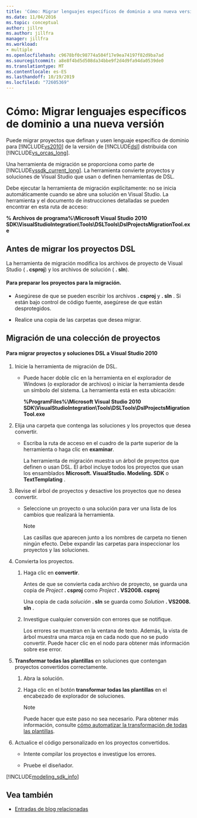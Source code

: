 ```yaml
---
title: 'Cómo: Migrar lenguajes específicos de dominio a una nueva versión'
ms.date: 11/04/2016
ms.topic: conceptual
author: jillre
ms.author: jillfra
manager: jillfra
ms.workload:
- multiple
ms.openlocfilehash: c9678bf0c98774a504f17e9ea74197f82d9ba7ad
ms.sourcegitcommit: a8e8f4bd5d508da34bbe9f2d4d9fa94da0539de0
ms.translationtype: MT
ms.contentlocale: es-ES
ms.lasthandoff: 10/19/2019
ms.locfileid: "72605369"
---
```

# <a name="how-to-migrate-a-domain-specific-language-to-a-new-version"></a>Cómo: Migrar lenguajes específicos de dominio a una nueva versión
Puede migrar proyectos que definan y usen lenguaje específico de dominio para [!INCLUDE[vs2010](../misc/includes/vs2010_md.md)] de la versión de [!INCLUDE[dsl](../modeling/includes/dsl_md.md)] distribuida con [!INCLUDE[vs_orcas_long](../debugger/includes/vs_orcas_long_md.md)].

 Una herramienta de migración se proporciona como parte de [!INCLUDE[vssdk_current_long](../misc/includes/vssdk_current_long_md.md)]. La herramienta convierte proyectos y soluciones de Visual Studio que usan o definen herramientas de DSL.

 Debe ejecutar la herramienta de migración explícitamente: no se inicia automáticamente cuando se abre una solución en Visual Studio. La herramienta y el documento de instrucciones detalladas se pueden encontrar en esta ruta de acceso:

 **% Archivos de programa%\Microsoft Visual Studio 2010 SDK\VisualStudioIntegration\Tools\DSLTools\DslProjectsMigrationTool.exe**

## <a name="before-you-migrate-your-dsl-projects"></a>Antes de migrar los proyectos DSL
 La herramienta de migración modifica los archivos de proyecto de Visual Studio ( **. csproj**) y los archivos de solución ( **. sln**).

#### <a name="to-prepare-projects-for-migration"></a>Para preparar los proyectos para la migración.

- Asegúrese de que se pueden escribir los archivos **. csproj** y **. sln** . Si están bajo control de código fuente, asegúrese de que están desprotegidos.

- Realice una copia de las carpetas que desea migrar.

## <a name="migrating-a-collection-of-projects"></a>Migración de una colección de proyectos

#### <a name="to-migrate-dsl-projects-and-solutions-to-visual-studio-2010"></a>Para migrar proyectos y soluciones DSL a Visual Studio 2010

1. Inicie la herramienta de migración de DSL.

   - Puede hacer doble clic en la herramienta en el explorador de Windows (o explorador de archivos) o iniciar la herramienta desde un símbolo del sistema. La herramienta está en esta ubicación:

        **%ProgramFiles%\Microsoft Visual Studio 2010 SDK\VisualStudioIntegration\Tools\DSLTools\DslProjectsMigrationTool.exe**

2. Elija una carpeta que contenga las soluciones y los proyectos que desea convertir.

   - Escriba la ruta de acceso en el cuadro de la parte superior de la herramienta o haga clic en **examinar**.

     La herramienta de migración muestra un árbol de proyectos que definen o usan DSL. El árbol incluye todos los proyectos que usan los ensamblados **Microsoft. VisualStudio. Modeling. SDK** o **TextTemplating** .

3. Revise el árbol de proyectos y desactive los proyectos que no desea convertir.

   - Seleccione un proyecto o una solución para ver una lista de los cambios que realizará la herramienta.

       > [!NOTE]
       > Las casillas que aparecen junto a los nombres de carpeta no tienen ningún efecto. Debe expandir las carpetas para inspeccionar los proyectos y las soluciones.

4. Convierta los proyectos.

   1. Haga clic en **convertir**.

        Antes de que se convierta cada archivo de proyecto, se guarda una copia de _Project_ **. csproj** como _Project_ **. VS2008. csproj**

        Una copia de cada _solución_ **. sln** se guarda como _Solution_ **. VS2008. sln** .

   2. Investigue cualquier conversión con errores que se notifique.

        Los errores se muestran en la ventana de texto. Además, la vista de árbol muestra una marca roja en cada nodo que no se pudo convertir. Puede hacer clic en el nodo para obtener más información sobre ese error.

5. **Transformar todas las plantillas** en soluciones que contengan proyectos convertidos correctamente.

   1. Abra la solución.

   2. Haga clic en el botón **transformar todas las plantillas** en el encabezado de explorador de soluciones.

       > [!NOTE]
       > Puede hacer que este paso no sea necesario. Para obtener más información, consulte [cómo automatizar la transformación de todas las plantillas](/previous-versions/visualstudio/visual-studio-2012/ff521399\(v\=vs.110\)).

6. Actualice el código personalizado en los proyectos convertidos.

   - Intente compilar los proyectos e investigue los errores.

   - Pruebe el diseñador.

[!INCLUDE[modeling_sdk_info](includes/modeling_sdk_info.md)]

## <a name="see-also"></a>Vea también

- [Entradas de blog relacionadas](https://devblogs.microsoft.com/devops/the-visual-studio-modeling-sdk-is-now-available-with-visual-studio-2017/)